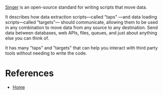 [Singer](https://www.singer.io/) is an open-source standard for writing scripts that move data.

It describes how data extraction scripts—called “taps” —and data loading scripts—called “targets”— should communicate, allowing them to be used in any combination to move data from any source to any destination. Send data between databases, web APIs, files, queues, and just about anything else you can think of.

It has many "taps" and "targets" that can help you interact with third party tools without needing to write the code.
# References
- [Home](https://www.singer.io/)
